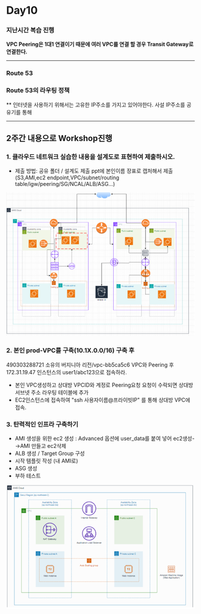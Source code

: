 # Day10

### 지난시간 복습 진행

**VPC Peering은 1대1 연결이기 때문에 여러 VPC를 연결 할 경우 Transit Gateway로 연결한다.**

---

### Route 53

### Route 53의 라우팅 정책



** 인터넷을 사용하기 위해서는 고유한 IP주소를 가지고 있어야한다. 사설 IP주소를 공유기를 통해 


---

## 2주간 내용으로 Workshop진행

### 1. 클라우드 네트워크 실습한 내용을 설계도로 표현하여 제출하시오.
- 제출 방법: 공유 폴더 / 설계도 제출 ppt에 본인이름 장표로 캡처해서 제출
(S3,AMI,ec2 endpoint,VPC/subnet/routing table/igw/peering/SG/NCAL/ALB/ASG…)

![사진](../images/아키텍처.PNG)

### 2. 본인 prod-VPC를 구축(10.1X.0.0/16) 구축 후
490303288721 소유의 버지니아 리전/vpc-bb5ca5c6 VPC와 Peering 후 172.31.19.47 인스턴스의
user1/abc123으로 접속하라.

- 본인 VPC생성하고 상대방 VPCID와 계정로 Peering요청 요청이 수락되면 상대방 서브넷 주소 라우팅 테이블에 추가
- EC2인스턴스에 접속하여 "ssh 사용자이름@프라이빗IP" 를 통해 상대방 VPC에 접속.


### 3. 탄력적인 인프라 구축하기
- AMI 생성을 위한 ec2 생성 : Advanced 옵션에 user_data를 붙여 넣어 ec2생성-→AMI 만들고 ec2삭제
- ALB 생성 / Target Group 구성
- 시작 템플릿 작성 (내 AMI로)
- ASG 생성
- 부하 테스트

![사진](../images/3번아키텍처.png)




